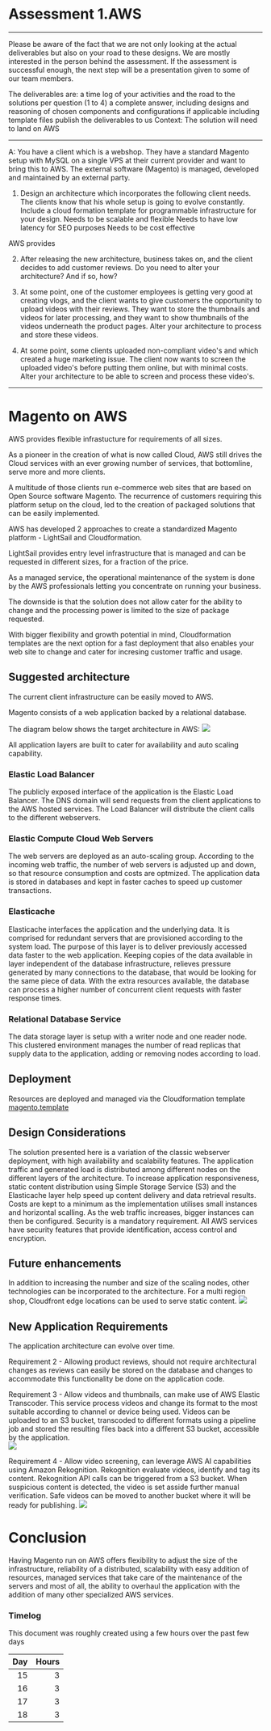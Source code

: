 # Assessment 1.AWS
*************************************************************************************************************************
Please be aware of the fact that we are not only looking at the actual deliverables but also on your road to these designs. We are mostly interested in the person behind the assessment. If the assessment is successful enough, the next step will be a presentation given to some of our team members.
 
The deliverables are:
a time log of your activities and the road to the solutions
per question (1 to 4) a complete answer, including designs and reasoning of chosen components and configurations
if applicable including template files
publish the deliverables to us
Context:
The solution will need to land on AWS
 
******************************************************************
 
A: You have a client which is a webshop. They have a standard Magento setup with MySQL on a single VPS at their current provider and want to bring this to AWS.
The external software (Magento) is managed, developed and maintained by an external party.
 
1. Design an architecture which incorporates the following client needs. The clients know that his whole setup is going to evolve constantly. Include a cloud formation template for programmable infrastructure for your design.
Needs to be scalable and flexible
Needs to have low latency for SEO purposes
Needs to be cost effective
 


AWS provides  

2. After releasing the new architecture, business takes on, and the client decides to add customer reviews.
Do you need to alter your architecture? And if so, how?
 
3. At some point, one of the customer employees is getting very good at creating vlogs, and the client wants to give customers the opportunity to upload videos with their reviews. They want to store the thumbnails and videos for later processing, and they want to show thumbnails of the videos underneath the product pages.
Alter your architecture to process and store these videos.
 
4. At some point, some clients uploaded non-compliant video's and which created a huge marketing issue. The client now wants to screen the uploaded video's before putting them online, but with minimal costs.
Alter your architecture to be able to screen and process these video's.
 
******************************************************************




# Magento on AWS

AWS provides flexible infrastucture for requirements of all sizes. 

As a pioneer in the creation of what is now called Cloud, AWS still drives the Cloud services with an ever growing number of services, that bottomline, serve more and more clients.

A multitude of those clients run e-commerce web sites that are based on Open Source software Magento. The recurrence of customers requiring this platform setup on the cloud, led to the creation of packaged solutions that can be easily implemented.

AWS has developed 2 approaches to create a standardized Magento platform - LightSail and Cloudformation.

LightSail provides entry level infrastructure that is managed and can be requested in different sizes, for a fraction of the price.

As a managed service, the operational maintenance of the system is done by the AWS professionals letting you concentrate on running your business.

The downside is that the solution does not allow cater for the ability to change and the processing power is limited to the size of package requested.

With bigger flexibility and growth potential in mind, Cloudformation templates are the next option for a fast deployment that also enables your web site to change and cater for incresing customer traffic and usage.


## Suggested architecture

The current client infrastructure can be easily moved to AWS. 

Magento consists of a web application backed by a relational database.

The diagram below shows the target architecture in AWS:
![](https://rkarato.github.io/img/10.jpg)


All application layers are built to cater for availability and auto scaling capability. 

### Elastic Load Balancer
The publicly exposed interface of the application is the Elastic Load Balancer. The DNS domain will send requests from the client applications to the AWS hosted services. The Load Balancer will distribute the client calls to the different webservers.


### Elastic Compute Cloud Web Servers
The web servers are deployed as an auto-scaling group. According to the incoming web traffic, the number of web servers is adjusted up and down, so that resource consumption and costs are optmized. The application data is stored in databases and kept in faster caches to speed up customer transactions.

### Elasticache
Elasticache interfaces the application and the underlying data. It is comprised for redundant servers that are provisioned according to the system load. The purpose of this layer is to deliver previously accessed data faster to the web application.
Keeping copies of the data available in layer independent of the database infrastructure, relieves pressure generated by many connections to the database, that would be looking for the same piece of data. With the extra resources available, the database can process a higher number of concurrent client requests with faster response times.

### Relational Database Service
The data storage layer is setup with a writer node and one reader node. This clustered environment manages the number of read replicas that supply data to the application, adding or removing nodes according to load. 



## Deployment
Resources are deployed and managed via the Cloudformation template [magento.template](https://github.com/rkarato/rkarato.github.io/blob/master/template/magento.template)



## Design Considerations
The solution presented here is a variation of the classic webserver deployment, with high availability and scalability features. 
The application traffic and generated load is distributed among different nodes on the different layers of the architecture.
To increase application responsiveness, static content distribution using Simple Storage Service (S3) and the Elasticache layer help speed up content delivery and data retrieval results.
Costs are kept to a minimum as the implementation utilises small instances and horizontal scalling. As the web traffic increases, bigger instances can then be configured.
Security is a mandatory requirement. All AWS services have security features that provide identification, access control and encryption.



## Future enhancements
In addition to increasing the number and size of the scaling nodes, other technologies can be incorporated to the architecture.
For a multi region shop, Cloudfront edge locations can be used to serve static content.
![](https://rkarato.github.io/img/20.jpg)




## New Application Requirements
The application architecture can evolve over time.
 
Requirement 2 - Allowing product reviews, should not require architectural changes as reviews can easily be stored on the database and changes to accommodate this functionality be done on the application code.

Requirement 3 - Allow videos and thumbnails, can make use of AWS Elastic Transcoder. This service process videos and change its format to the most suitable according to channel or device being used. Videos can be uploaded to an S3 bucket, transcoded to different formats using a pipeline job and stored the resulting files back into a different S3 bucket, accessible by the application.  
![](https://rkarato.github.io/img/30.jpg)

Requirement 4 - Allow video screening, can leverage AWS AI capabilities using Amazon Rekognition. Rekognition evaluate videos, identify and tag its content. Rekognition API calls can be triggered from a S3 bucket. When suspicious content is detected, the video is set asside further manual verification. Safe videos can be moved to another bucket where it will be ready for publishing.
![](https://rkarato.github.io/img/40.jpg)




# Conclusion
Having Magento run on AWS offers flexibility to adjust the size of the infrastructure, reliability of a distributed, scalability with easy addition of resources, managed services that take care of the maintenance of the servers and most of all, the ability to overhaul the application with the addition of many other specialized AWS services.  



### Timelog
This document was roughly created using a few hours over the past few days

| Day  | Hours |
| ---: | ----: |
|   15 |     3 |
|   16 |     3 |
|   17 |     3 |
|   18 |     3 |


        